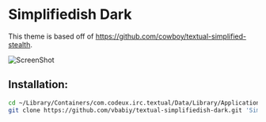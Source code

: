 Simplifiedish Dark
==================

This theme is based off of https://github.com/cowboy/textual-simplified-stealth.

![ScreenShot](https://raw.github.com/vbabiy/textual-simplifiedish-dark/master/screenshot.png)


Installation:
-------------

```bash
cd ~/Library/Containers/com.codeux.irc.textual/Data/Library/Application\ Support/Textual\ IRC/Styles
git clone https://github.com/vbabiy/textual-simplifiedish-dark.git 'Simplifiedish Dark'
```